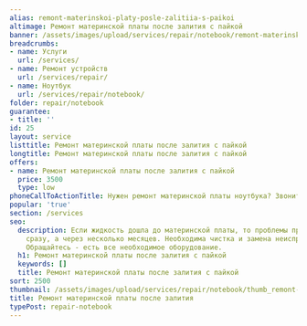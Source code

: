 ```yaml
---
alias: remont-materinskoi-platy-posle-zalitiia-s-paikoi
altimage: Ремонт материнской платы после залития с пайкой
banner: /assets/images/upload/services/repair/notebook/remont-materinskoi-platy-posle-zalitiia-s-paikoi.jpg
breadcrumbs:
- name: Услуги
  url: /services/
- name: Ремонт устройств
  url: /services/repair/
- name: Ноутбук
  url: /services/repair/notebook/
folder: repair/notebook
guarantee:
- title: ''
id: 25
layout: service
listtitle: Ремонт материнской платы после залития с пайкой
longtitle: Ремонт материнской платы после залития с пайкой
offers:
- name: Ремонт материнской платы после залития с пайкой
  price: 3500
  type: low
phoneCallToActionTitle: Нужен ремонт материнской платы ноутбука? Звоните!
popular: 'true'
section: /services
seo:
  description: Если жидкость дошла до материнской платы, то проблемы проявляются не
    сразу, а через несколько месяцев. Необходима чистка и замена неисправных деталей.
    Обращайтесь - есть все необходимое оборудование.
  h1: Ремонт материнской платы после залития с пайкой
  keywords: []
  title: Ремонт материнской платы после залития с пайкой
sort: 2500
thumbnail: /assets/images/upload/services/repair/notebook/thumb_remont-materinskoi-platy-posle-zalitiia-s-paikoi.jpg
title: Ремонт материнской платы после залития
typePost: repair-notebook
---
```

